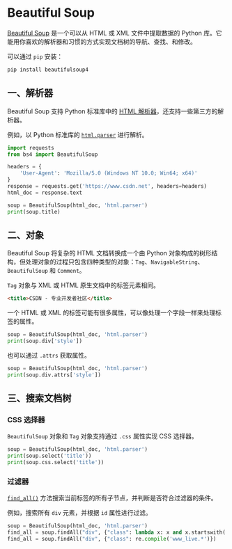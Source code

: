 # Beautiful Soup

[Beautiful Soup](https://www.crummy.com/software/BeautifulSoup/) 是一个可以从 HTML 或 XML 文件中提取数据的 Python 库。它能用你喜欢的解析器和习惯的方式实现文档树的导航、查找、和修改。

可以通过 `pip` 安装：

```sh
pip install beautifulsoup4
```

## 一、解析器

Beautiful Soup 支持 Python 标准库中的 [HTML 解析器](https://www.crummy.com/software/BeautifulSoup/bs4/doc.zh/#id10)，还支持一些第三方的解析器。

例如，以 Python 标准库的 [`html.parser`](https://docs.python.org/3/library/html.parser.html) 进行解析。

```python
import requests
from bs4 import BeautifulSoup

headers = {
    'User-Agent': 'Mozilla/5.0 (Windows NT 10.0; Win64; x64)'
}
response = requests.get('https://www.csdn.net', headers=headers)
html_doc = response.text

soup = BeautifulSoup(html_doc, 'html.parser')
print(soup.title)
```

## 二、对象

Beautiful Soup 将复杂的 HTML 文档转换成一个由 Python 对象构成的树形结构，但处理对象的过程只包含四种类型的对象：`Tag`、`NavigableString`、`BeautifulSoup` 和 `Comment`。

`Tag` 对象与 XML 或 HTML 原生文档中的标签元素相同。

```html
<title>CSDN - 专业开发者社区</title>
```

一个 HTML 或 XML 的标签可能有很多属性，可以像处理一个字段一样来处理标签的属性。

```python
soup = BeautifulSoup(html_doc, 'html.parser')
print(soup.div['style'])
```

也可以通过 `.attrs` 获取属性。

```python
soup = BeautifulSoup(html_doc, 'html.parser')
print(soup.div.attrs['style'])
```

## 三、搜索文档树

### CSS 选择器

`BeautifulSoup` 对象和 `Tag` 对象支持通过 `.css` 属性实现 CSS 选择器。

```python
soup = BeautifulSoup(html_doc, 'html.parser')
print(soup.select('title'))
print(soup.css.select('title'))
```

### 过滤器

[`find_all()`](https://www.crummy.com/software/BeautifulSoup/bs4/doc.zh/#find-all) 方法搜索当前标签的所有子节点，并判断是否符合过滤器的条件。

例如，搜索所有 `div` 元素，并根据 `id` 属性进行过滤。

```python
soup = BeautifulSoup(html_doc, 'html.parser')
find_all = soup.findAll("div", {"class": lambda x: x and x.startswith('www_live')})
find_all = soup.findAll("div", {"class": re.compile('www_live.*')})
```

